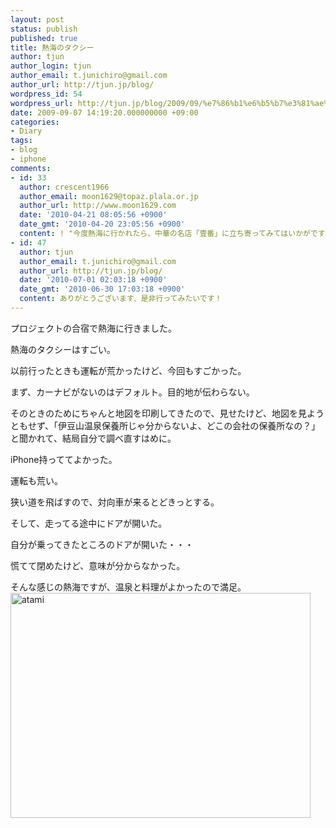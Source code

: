 ```yaml
---
layout: post
status: publish
published: true
title: 熱海のタクシー
author: tjun
author_login: tjun
author_email: t.junichiro@gmail.com
author_url: http://tjun.jp/blog/
wordpress_id: 54
wordpress_url: http://tjun.jp/blog/2009/09/%e7%86%b1%e6%b5%b7%e3%81%ae%e3%82%bf%e3%82%af%e3%82%b7%e3%83%bc/
date: 2009-09-07 14:19:20.000000000 +09:00
categories:
- Diary
tags:
- blog
- iphone
comments:
- id: 33
  author: crescent1966
  author_email: moon1629@topaz.plala.or.jp
  author_url: http://www.moon1629.com
  date: '2010-04-21 08:05:56 +0900'
  date_gmt: '2010-04-20 23:05:56 +0900'
  content: ! "今度熱海に行かれたら、中華の名店「壹番」に立ち寄ってみてはいかがですか？\r\nすごく美味しいですよ！\r\nhttp://www.ichiban-atami.com/\r\n是非おすすめです。"
- id: 47
  author: tjun
  author_email: t.junichiro@gmail.com
  author_url: http://tjun.jp/blog/
  date: '2010-07-01 02:03:18 +0900'
  date_gmt: '2010-06-30 17:03:18 +0900'
  content: ありがとうございます、是非行ってみたいです！
---
```

プロジェクトの合宿で熱海に行きました。



熱海のタクシーはすごい。

以前行ったときも運転が荒かったけど、今回もすごかった。

まず、カーナビがないのはデフォルト。目的地が伝わらない。

そのときのためにちゃんと地図を印刷してきたので、見せたけど、地図を見ようともせず、「伊豆山温泉保養所じゃ分からないよ、どこの会社の保養所なの？」と聞かれて、結局自分で調べ直すはめに。

iPhone持っててよかった。



運転も荒い。

狭い道を飛ばすので、対向車が来るとどきっとする。

そして、走ってる途中にドアが開いた。

自分が乗ってきたところのドアが開いた・・・

慌てて閉めたけど、意味が分からなかった。

そんな感じの熱海ですが、温泉と料理がよかったので満足。
<img src="http://tjun.jp/blog/wp-content/uploads/2009/09/IMG_0126.jpg" alt="atami" width="480" height="360" />
